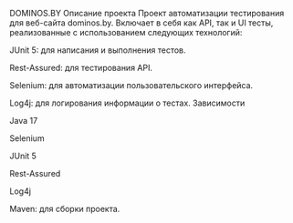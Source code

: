 DOMINOS.BY
Описание проекта
Проект автоматизации тестирования для веб-сайта dominos.by. Включает в себя как API, так и UI тесты, реализованные с использованием следующих технологий:

JUnit 5: для написания и выполнения тестов.

Rest-Assured: для тестирования API.

Selenium: для автоматизации пользовательского интерфейса.

Log4j: для логирования информации о тестах.
Зависимости

Java 17

Selenium

JUnit 5

Rest-Assured

Log4j

Maven: для сборки проекта.
